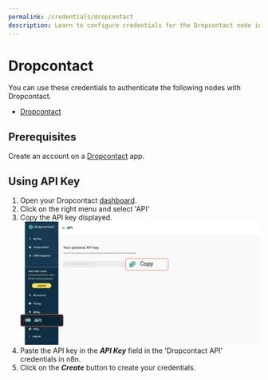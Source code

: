 ```yaml
---
permalink: /credentials/dropcontact
description: Learn to configure credentials for the Dropcontact node in n8n
---
```


# Dropcontact

You can use these credentials to authenticate the following nodes with Dropcontact.
- [Dropcontact](../../nodes-library/nodes/Dropcontact/README.md)

## Prerequisites

Create an account on a [Dropcontact](https://www.dropcontact.com/) app.

## Using API Key

1. Open your Dropcontact [dashboard](https://app.dropcontact.io/app/).
2. Click on the right menu and select 'API' 
3. Copy the API key displayed.
![Getting Dropcontact API credentials](./apiKeyDropcontact.png)
4. Paste the API key in the ***API Key*** field in the 'Dropcontact API' credentials in n8n.
5. Click on the ***Create*** button to create your credentials.
